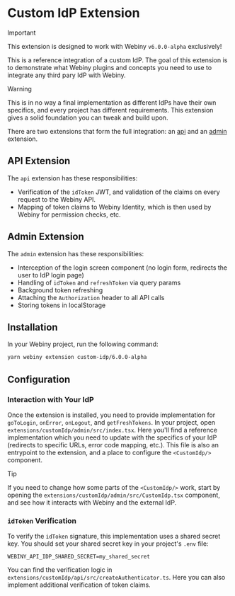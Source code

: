 # Custom IdP Extension

> [!IMPORTANT]  
> This extension is designed to work with Webiny `v6.0.0-alpha` exclusively!

This is a reference integration of a custom IdP. The goal of this extension is to demonstrate what Webiny plugins and concepts you need to use to integrate any third pary IdP with Webiny.

> [!WARNING]  
> This is in no way a final implementation as different IdPs have their own specifics, and every project has different requirements. This extension gives a solid foundation you can tweak and build upon.

There are two extensions that form the full integration: an [api](./api) and an [admin](./admin) extension.

## API Extension

The `api` extension has these responsibilities:

- Verification of the `idToken` JWT, and validation of the claims on every request to the Webiny API.
- Mapping of token claims to Webiny Identity, which is then used by Webiny for permission checks, etc.

## Admin Extension

The `admin` extension has these responsibilities:

- Interception of the login screen component (no login form, redirects the user to IdP login page)
- Handling of `idToken` and `refreshToken` via query params
- Background token refreshing
- Attaching the `Authorization` header to all API calls
- Storing tokens in localStorage

## Installation

In your Webiny project, run the following command:

```bash
yarn webiny extension custom-idp/6.0.0-alpha
```

## Configuration

### Interaction with Your IdP

Once the extension is installed, you need to provide implementation for `goToLogin`, `onError`, `onLogout`, and `getFreshTokens`.
In your project, open `extensions/customIdp/admin/src/index.tsx`. Here you'll find a reference implementation which you need to update with the specifics of your IdP (redirects to specific URLs, error code mapping, etc.). This file is also an entrypoint to the extension, and a place to configure the `<CustomIdp/>` component.

> [!TIP]
> If you need to change how some parts of the `<CustomIdp/>` work, start by opening the `extensions/customIdp/admin/src/CustomIdp.tsx` component, and see how it interacts with Webiny and the external IdP.

### `idToken` Verification

To verify the `idToken` signature, this implementation uses a shared secret key. You should set your shared secret key in your project's `.env` file:

```dotenv
WEBINY_API_IDP_SHARED_SECRET=my_shared_secret
```

You can find the verification logic in `extensions/customIdp/api/src/createAuthenticator.ts`. Here you can also implement additional verification of token claims.
